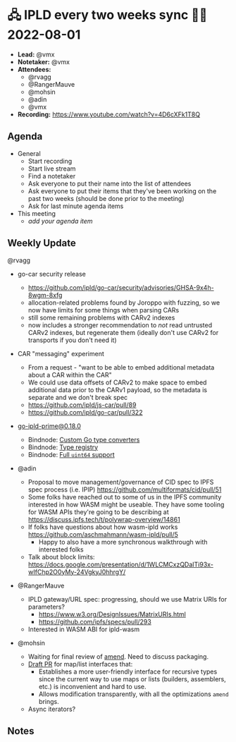 # 🖧 IPLD every two weeks sync 🙌🏽 2022-08-01

- **Lead:** @vmx
- **Notetaker:** @vmx
- **Attendees:**
  - @rvagg
  - @RangerMauve
  - @mohsin
  - @adin
  - @vmx 
- **Recording:** https://www.youtube.com/watch?v=4D6cXFk1T8Q

## Agenda

- General
  - Start recording
  - Start live stream
  - Find a notetaker
  - Ask everyone to put their name into the list of attendees
  - Ask everyone to put their items that they've been working on the past two weeks (should be done prior to the meeting)
  - Ask for last minute agenda items
- This meeting
  - _add your agenda item_


## Weekly Update

@rvagg
 - go-car security release
     - https://github.com/ipld/go-car/security/advisories/GHSA-9x4h-8wgm-8xfg
     - allocation-related problems found by Joroppo with fuzzing, so we now have limits for some things when parsing CARs
     - still some remaining problems with CARv2 indexes
     - now includes a stronger recommendation to _not_ read untrusted CARv2 indexes, but regenerate them (ideally don't use CARv2 for transports if you don't need it)
 - CAR "messaging" experiment
     - From a request - "want to be able to embed additional metadata about a CAR within the CAR"
     - We could use data offsets of CARv2 to make space to embed additional data prior to the CARv1 payload, so the metadata is separate and we don't break spec
     - https://github.com/ipld/js-car/pull/89
     - https://github.com/ipld/go-car/pull/322
 - go-ipld-prime@0.18.0
     - Bindnode: [Custom Go type converters](https://github.com/ipld/go-ipld-prime/pull/414)
     - Bindnode: [Type registry](https://github.com/ipld/go-ipld-prime/pull/437)
     - Bindnode: [Full `uint64` support](https://github.com/ipld/go-ipld-prime/pull/414/commits/87211682cb963ef1c98fa63909f67a8b02d1108c)

- @adin
    - Proposal to move management/governance of CID spec to IPFS spec process (i.e. IPIP) https://github.com/multiformats/cid/pull/51
    - Some folks have reached out to some of us in the IPFS community interested in how WASM might be useable. They have some tooling for WASM APIs they're going to be describing at https://discuss.ipfs.tech/t/polywrap-overview/14861
    - If folks have questions about how wasm-ipld works https://github.com/aschmahmann/wasm-ipld/pull/5
        - Happy to also have a more synchronous walkthrough with interested folks
    - Talk about block limits: https://docs.google.com/presentation/d/1WLCMCxzQDaITi93x-wIfChp2O0yMy-24VgkyJ0hhrgY/

- @RangerMauve
    - IPLD gateway/URL spec: progressing, should we use Matrix URIs for parameters?
        - https://www.w3.org/DesignIssues/MatrixURIs.html
        - https://github.com/ipfs/specs/pull/293
    - Interested in WASM ABI for ipld-wasm

- @mohsin
    - Waiting for final review of [amend](https://github.com/ipld/go-ipld-prime/pull/445). Need to discuss packaging.
    - [Draft PR](https://github.com/smrz2001/go-ipld-prime/pull/4) for map/list interfaces that:
        - Establishes a more user-friendly interface for recursive types since the current way to use maps or lists (builders, assemblers, etc.) is inconvenient and hard to use.
        - Allows modification transparently, with all the optimizations `amend` brings.
    - Async iterators?

## Notes

<!-- After each call, the notetaker submits a PR to https://github.com/ipld/team-mgmt to store the notes on the meeting-notes folder -->

